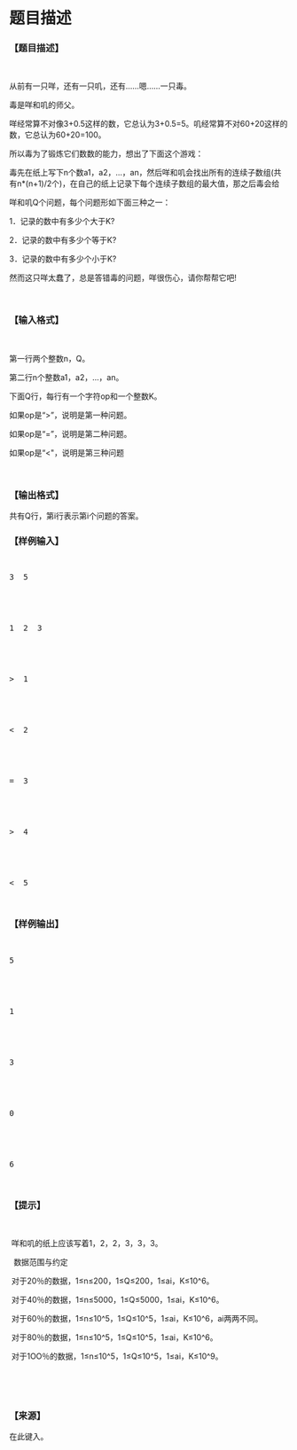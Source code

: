 # 题目描述


<h3>
【题目描述】
</h3>
<p>
<br/>
</p>
<p>
从前有一只咩，还有一只叽，还有……嗯……一只毒。
</p>
<p>
毒是咩和叽的师父。
</p>
<p>
咩经常算不对像3+0.5这样的数，它总认为3+0.5=5。叽经常算不对60+20这样的数，它总认为60+20=100。
</p>
<p>
所以毒为了锻炼它们数数的能力，想出了下面这个游戏：
</p>
<p>
毒先在纸上写下n个数a1，a2，…，an，然后咩和叽会找出所有的连续子数组(共有n*(n+1)/2个)，在自己的纸上记录下每个连续子数组的最大值，那之后毒会给
</p>
<p>
咩和叽Q个问题，每个问题形如下面三种之一：
</p>
<p>
1．记录的数中有多少个大于K?
</p>
<p>
2．记录的数中有多少个等于K?
</p>
<p>
3．记录的数中有多少个小于K?
</p>
<p>
然而这只咩太蠢了，总是答错毒的问题，咩很伤心，请你帮帮它吧!
</p>
<p>
<br/>
</p>
<h3>
【输入格式】
</h3>
<p>
<br/>
</p>
<p>
第一行两个整数n，Q。
</p>
<p>
第二行n个整数a1，a2，…，an。
</p>
<p>
下面Q行，每行有一个字符op和一个整数K。
</p>
<p>
如果op是“&gt;”，说明是第一种问题。
</p>
<p>
如果op是“=”，说明是第二种问题。
</p>
<p>
如果op是“&lt;&#34;，说明是第三种问题
</p>
<p>
<br/>
</p>
<h3>
【输出格式】
</h3>
<p>
共有Q行，第i行表示第i个问题的答案。
</p>
<h3>
【样例输入】
</h3>
<pre><p>
3  5
</p>

<p>
1  2  3
</p>

<p>
&gt;  1
</p>

<p>
&lt;  2
</p>

<p>
=  3
</p>

<p>
&gt;  4
</p>

<p>
&lt;  5
</p>
</pre>
<h3>
【样例输出】
</h3>
<pre><p>
5
</p>

<p>
1
</p>

<p>
3
</p>

<p>
0
</p>

<p>
6
</p>
</pre>
<h3>
【提示】
</h3>
<p>
<br/>
</p>
<p>
 咩和叽的纸上应该写着1，2，2，3，3，3。
</p>
<p>
  数据范围与约定
</p>
<p>
 对于20％的数据，1≤n≤200，1≤Q≤200，1≤ai，K≤10^6。
</p>
<p>
 对于40％的数据，1≤n≤5000，1≤Q≤5000，1≤ai，K≤10^6。
</p>
<p>
 对于60％的数据，1≤n≤10^5，1≤Q≤10^5，1≤ai，K≤10^6，ai两两不同。
</p>
<p>
 对于80％的数据，1≤n≤10^5，1≤Q≤10^5，1≤ai，K≤10^6。
</p>
<p>
 对于1OO％的数据，1≤n≤10^5，1≤Q≤10^5，1≤ai，K≤10^9。
</p>
<p>
<br/>
</p>
<p>
<br/>
</p>
<h3>
【来源】
</h3>
<p>
在此键入。
</p>
